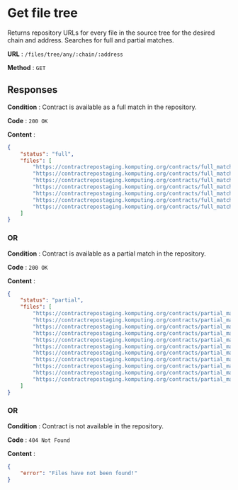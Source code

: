 # Get file tree

Returns repository URLs for every file in the source tree for the desired chain and address. Searches for full and partial matches.

**URL** : `/files/tree/any/:chain/:address`

**Method** : `GET`

## Responses

**Condition** : Contract is available as a full match in the repository.

**Code** : `200 OK`

**Content** : 

```json
{
    "status": "full",
    "files": [
        "https://contractrepostaging.komputing.org/contracts/full_match/5/0x32a5d2240a60dcF7Af8EfAE6d886ec8BeD5f71bA/metadata.json",
        "https://contractrepostaging.komputing.org/contracts/full_match/5/0x32a5d2240a60dcF7Af8EfAE6d886ec8BeD5f71bA/sources/_openzeppelin/contracts/GSN/Context.sol",
        "https://contractrepostaging.komputing.org/contracts/full_match/5/0x32a5d2240a60dcF7Af8EfAE6d886ec8BeD5f71bA/sources/_openzeppelin/contracts/access/AccessControl.sol",
        "https://contractrepostaging.komputing.org/contracts/full_match/5/0x32a5d2240a60dcF7Af8EfAE6d886ec8BeD5f71bA/sources/_openzeppelin/contracts/utils/Address.sol",
        "https://contractrepostaging.komputing.org/contracts/full_match/5/0x32a5d2240a60dcF7Af8EfAE6d886ec8BeD5f71bA/sources/_openzeppelin/contracts/utils/EnumerableSet.sol",
        "https://contractrepostaging.komputing.org/contracts/full_match/5/0x32a5d2240a60dcF7Af8EfAE6d886ec8BeD5f71bA/sources/home/fabijan/shardlabs/betting-app/ethereum/contracts/Bet.sol",
        "https://contractrepostaging.komputing.org/contracts/full_match/5/0x32a5d2240a60dcF7Af8EfAE6d886ec8BeD5f71bA/sources/home/fabijan/shardlabs/betting-app/ethereum/contracts/BetFactory.sol"
    ]
}
```

### OR

**Condition** : Contract is available as a partial match in the repository.

**Code** : `200 OK`

**Content** : 

```json
{
    "status": "partial",
    "files": [
        "https://contractrepostaging.komputing.org/contracts/partial_match/1/0x2C1dcCD1EF8918d57652f0Bea499a12602456A12/metadata.json",
        "https://contractrepostaging.komputing.org/contracts/partial_match/1/0x2C1dcCD1EF8918d57652f0Bea499a12602456A12/sources/_openzeppelin/contracts/GSN/Context.sol",
        "https://contractrepostaging.komputing.org/contracts/partial_match/1/0x2C1dcCD1EF8918d57652f0Bea499a12602456A12/sources/_openzeppelin/contracts/access/Ownable.sol",
        "https://contractrepostaging.komputing.org/contracts/partial_match/1/0x2C1dcCD1EF8918d57652f0Bea499a12602456A12/sources/_openzeppelin/contracts/math/SafeMath.sol",
        "https://contractrepostaging.komputing.org/contracts/partial_match/1/0x2C1dcCD1EF8918d57652f0Bea499a12602456A12/sources/_openzeppelin/contracts/token/ERC20/IERC20.sol",
        "https://contractrepostaging.komputing.org/contracts/partial_match/1/0x2C1dcCD1EF8918d57652f0Bea499a12602456A12/sources/_openzeppelin/contracts/token/ERC20/SafeERC20.sol",
        "https://contractrepostaging.komputing.org/contracts/partial_match/1/0x2C1dcCD1EF8918d57652f0Bea499a12602456A12/sources/_openzeppelin/contracts/utils/Address.sol",
        "https://contractrepostaging.komputing.org/contracts/partial_match/1/0x2C1dcCD1EF8918d57652f0Bea499a12602456A12/sources/contracts/SyntheticRebaseToken.sol",
        "https://contractrepostaging.komputing.org/contracts/partial_match/1/0x2C1dcCD1EF8918d57652f0Bea499a12602456A12/sources/contracts/interfaces/IERC20Nameable.sol",
        "https://contractrepostaging.komputing.org/contracts/partial_match/1/0x2C1dcCD1EF8918d57652f0Bea499a12602456A12/sources/contracts/interfaces/IMinimalUniswap.sol",
        "https://contractrepostaging.komputing.org/contracts/partial_match/1/0x2C1dcCD1EF8918d57652f0Bea499a12602456A12/sources/contracts/interfaces/IStatisticProvider.sol"
    ]
}
```

### OR

**Condition** : Contract is not available in the repository.

**Code** : `404 Not Found`

**Content** : 
```json
{
    "error": "Files have not been found!"
}
```